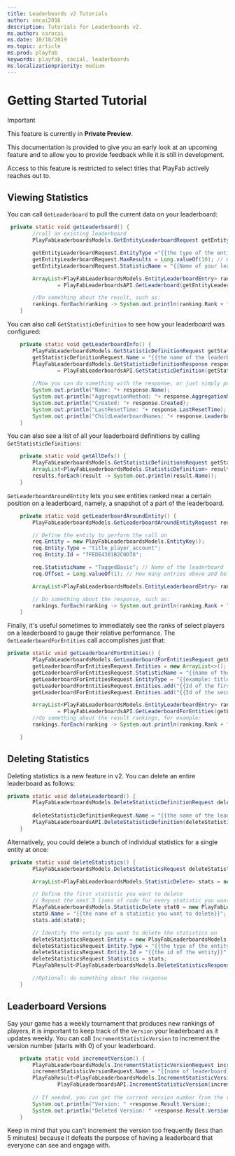 ```yaml
---
title: Leaderboards v2 Tutorials
author: xmcai2016
description: Tutorials for Leaderboards v2.
ms.author: carocai
ms.date: 10/18/2019
ms.topic: article
ms.prod: playfab
keywords: playfab, social, leaderboards
ms.localizationpriority: medium
---
```


# Getting Started Tutorial

> [!IMPORTANT]
> This feature is currently in **Private Preview**.  
>
> This documentation is provided to give you an early look at an upcoming feature and to allow you to provide feedback while it is still in development.  
>
> Access to this feature is restricted to select titles that PlayFab actively reaches out to.


## Viewing Statistics 
You can call `GetLeaderboard` to pull the current data on your leaderboard:
```Java
 private static void getLeaderboard() {
        //call an existing leaderboard
        PlayFabLeaderboardsModels.GetEntityLeaderboardRequest getEntityLeaderboardRequest = new PlayFabLeaderboardsModels.GetEntityLeaderboardRequest();

        getEntityLeaderboardRequest.EntityType ="{{the type of the entity}}"; // Example: title_player_account
        getEntityLeaderboardRequest.MaxResults = Long.valueOf(10); // Want to see maximum the top 10 statistics ranked on the leaderboard
        getEntityLeaderboardRequest.StatisticName = "{{Name of your leaderboard";

        ArrayList<PlayFabLeaderboardsModels.EntityLeaderboardEntry> rankings
                = PlayFabLeaderboardsAPI.GetLeaderboard(getEntityLeaderboardRequest).Result.Rankings;

        //Do something about the result, such as:
        rankings.forEach(ranking -> System.out.println(ranking.Rank + " " + ranking.Score));
    }
```
You can also call `GetStatisticDefinition` to see how your leaderboard was configured:
```java 
    private static void getLeaderboardInfo() {
        PlayFabLeaderboardsModels.GetStatisticDefinitionRequest getStatisticDefinitionRequest = new PlayFabLeaderboardsModels.GetStatisticDefinitionRequest();
        getStatisticDefinitionRequest.Name = "{{the name of the leaderboard}}"; //fill in the name of your leaderboard
        PlayFabLeaderboardsModels.GetStatisticDefinitionResponse response
                = PlayFabLeaderboardsAPI.GetStatisticDefinition(getStatisticDefinitionRequest).Result;
        
        //Now you can do something with the response, or just simply printing them out for testing purposes:
        System.out.println("Name: "+ response.Name);
        System.out.println("AggregationMethod: "+ response.AggregationMethod);
        System.out.println("Created: "+ response.Created);
        System.out.println("LastResetTime: "+ response.LastResetTime);
        System.out.println("ChildLeaderboardNames: "+ response.LeaderboardDefinition.ChildLeaderboardNames);
    }
```
You can also see a list of all your leaderboard definitions by calling `GetStatisticDefinitions`:
```java
    private static void getAllDefs() {
        PlayFabLeaderboardsModels.GetStatisticDefinitionsRequest getStatisticDefinitionsRequest = new PlayFabLeaderboardsModels.GetStatisticDefinitionsRequest();
        ArrayList<PlayFabLeaderboardsModels.StatisticDefinition> results = PlayFabLeaderboardsAPI.GetStatisticDefinitions(getStatisticDefinitionsRequest).Result.StatisticDefinitions;
        results.forEach(result -> System.out.println(result.Name));
    }
```
`GetLeaderboardAroundEntity` lets you see entities ranked near a certain position on a leaderboard, namely, a snapshot of a part of the leaderboard.

```java
    private static void getLeaderboardAroundEntity() {
        PlayFabLeaderboardsModels.GetLeaderboardAroundEntityRequest req = new PlayFabLeaderboardsModels.GetLeaderboardAroundEntityRequest();

        // Define the entity to perform the call on
        req.Entity = new PlayFabLeaderboardsModels.EntityKey();
        req.Entity.Type = "title_player_account";
        req.Entity.Id = "7FEDE4301B2C0D78";

        req.StatisticName = "TaggedBasic"; // Name of the leaderboard
        req.Offset = Long.valueOf(1); // How many entries above and below the current position of the entity on the ranking

        ArrayList<PlayFabLeaderboardsModels.EntityLeaderboardEntry> rankings = PlayFabLeaderboardsAPI.GetLeaderboardAroundEntity(req).Result.Rankings;

        // Do something about the response, such as:
        rankings.forEach(ranking -> System.out.println(ranking.Rank + " " + ranking.Score));
    }
```

Finally, it's useful sometimes to immediately see the ranks of select players on a leaderboard to gauge their relative performance. The `GetLeaderboardForEntities` call accomplishes just that:

```java
private static void getLeaderboardForEntities() {
        PlayFabLeaderboardsModels.GetLeaderboardForEntitiesRequest getLeaderboardForEntitiesRequest = new PlayFabLeaderboardsModels.GetLeaderboardForEntitiesRequest();
        getLeaderboardForEntitiesRequest.Entities = new ArrayList<>();
        getLeaderboardForEntitiesRequest.StatisticName = "{{name of the leaderboard}}";
        getLeaderboardForEntitiesRequest.EntityType = "{{example: title_player_account}}";
        getLeaderboardForEntitiesRequest.Entities.add("{{Id of the first entity}}"); //example: F8A6093F4730C1B4
        getLeaderboardForEntitiesRequest.Entities.add("{{Id of the second entity}}"); //repeat this line for more entities if needed

        ArrayList<PlayFabLeaderboardsModels.EntityLeaderboardEntry> rankings
                = PlayFabLeaderboardsAPI.GetLeaderboardForEntities(getLeaderboardForEntitiesRequest).Result.Rankings;
        //do something about the result rankings, for example:
        rankings.forEach(ranking -> System.out.println(ranking.Rank + " " + ranking.Score));

    }
```

## Deleting Statistics

Deleting statistics is a new feature in v2. You can delete an entire leaderboard as follows: 
```Java
private static void deleteLeaderboard() {
        PlayFabLeaderboardsModels.DeleteStatisticDefinitionRequest deleteStatisticDefinitionRequest = new PlayFabLeaderboardsModels.DeleteStatisticDefinitionRequest();
    
        deleteStatisticDefinitionRequest.Name = "{{the name of the leaderboard to delete}}";
        PlayFabLeaderboardsAPI.DeleteStatisticDefinition(deleteStatisticDefinitionRequest);
    }
```


Alternatively, you could delete a bunch of individual statistics for a single entity at once:

```Java
 private static void deleteStatistics() {
        PlayFabLeaderboardsModels.DeleteStatisticsRequest deleteStatisticsRequest = new PlayFabLeaderboardsModels.DeleteStatisticsRequest();

        ArrayList<PlayFabLeaderboardsModels.StatisticDelete> stats = new ArrayList<>();

        // Define the first statistic you want to delete
        // Repeat the next 3 lines of code for every statistic you want to delete
        PlayFabLeaderboardsModels.StatisticDelete stat0 = new PlayFabLeaderboardsModels.StatisticDelete();
        stat0.Name = "{{the name of a statistic you want to delete}}";
        stats.add(stat0);

        // Identify the entity you want to delete the statistics on
        deleteStatisticsRequest.Entity = new PlayFabLeaderboardsModels.EntityKey();
        deleteStatisticsRequest.Entity.Type = "{{the type of the entity}}"; // Example: title_player_account
        deleteStatisticsRequest.Entity.Id = "{{the id of the entity}}"; //Example: D0B9D3D19E9A5557
        deleteStatisticsRequest.Statistics = stats;
        PlayFabResult<PlayFabLeaderboardsModels.DeleteStatisticsResponse> response = PlayFabLeaderboardsAPI.DeleteStatistics(deleteStatisticsRequest);

        //Optional: do something about the response
    }
```

## Leaderboard Versions
Say your game has a weekly tournament that produces new rankings of players, it is important to keep track of the `Version` your leaderboard as it updates weekly. You can call `IncrementStatisticVersion` to increment the version number (starts with 0) of your leaderboard. 
```java
    private static void incrementVersion() {
        PlayFabLeaderboardsModels.IncrementStatisticVersionRequest incrementStatisticVersionRequest = new PlayFabLeaderboardsModels.IncrementStatisticVersionRequest();
        incrementStatisticVersionRequest.Name = "{{name of leaderboard}}";
        PlayFabResult<PlayFabLeaderboardsModels.IncrementStatisticVersionResponse> response =
                PlayFabLeaderboardsAPI.IncrementStatisticVersion(incrementStatisticVersionRequest);
        
        // If needed, you can get the current version number from the response
        System.out.println("Version: " +response.Result.Version);
        System.out.println("Deleted Version: " +response.Result.VersionToBeDeleted);
    }
```
Keep in mind that you can't increment the version too frequently (less than 5 minutes) because it defeats the purpose of having a leaderboard that everyone can see and engage with. 